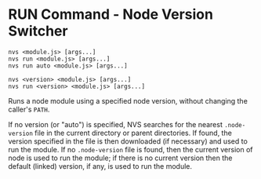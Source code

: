 # RUN Command - Node Version Switcher

    nvs <module.js> [args...]
    nvs run <module.js> [args...]
    nvs run auto <module.js> [args...]

    nvs <version> <module.js> [args...]
    nvs run <version> <module.js> [args...]

Runs a node module using a specified node version, without changing the caller's `PATH`.

If no version (or "auto") is specified, NVS searches for the nearest `.node-version` file in the current directory or parent directories. If found, the version specified in the file is then downloaded (if necessary) and used to run the module. If no `.node-version` file is found, then the current version of node is used to run the module; if there is no current version then the default (linked) version, if any, is used to run the module.
